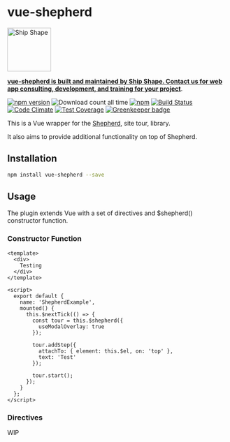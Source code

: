 # vue-shepherd

<a href="https://shipshape.io/"><img src="http://i.imgur.com/DWHQjA5.png" alt="Ship Shape" width="100" height="100"/></a>

**[vue-shepherd is built and maintained by Ship Shape. Contact us for web app consulting, development, and training for your project](https://shipshape.io/)**.

[![npm version](https://badge.fury.io/js/vue-shepherd.svg)](http://badge.fury.io/js/vue-shepherd)
![Download count all time](https://img.shields.io/npm/dt/vue-shepherd.svg)
[![npm](https://img.shields.io/npm/dm/vue-shepherd.svg)]()
[![Build Status](https://travis-ci.org/shipshapecode/vue-shepherd.svg)](https://travis-ci.org/shipshapecode/vue-shepherd)
[![Code Climate](https://codeclimate.com/github/shipshapecode/vue-shepherd/badges/gpa.svg)](https://codeclimate.com/github/shipshapecode/vue-shepherd)
[![Test Coverage](https://codeclimate.com/github/shipshapecode/vue-shepherd/badges/coverage.svg)](https://codeclimate.com/github/shipshapecode/vue-shepherd/coverage)
[![Greenkeeper badge](https://badges.greenkeeper.io/shipshapecode/vue-shepherd.svg)](https://greenkeeper.io/)

This is a Vue wrapper for the [Shepherd](https://github.com/shipshapecode/shepherd), site tour, library.

It also aims to provide additional functionality on top of Shepherd.


## Installation

```bash
npm install vue-shepherd --save
```

## Usage

The plugin extends Vue with a set of directives and $shepherd() constructor function.

### Constructor Function

```vue
<template>
  <div>
    Testing
  </div>
</template>

<script>
  export default {
    name: 'ShepherdExample',
    mounted() {
      this.$nextTick(() => {
        const tour = this.$shepherd({
          useModalOverlay: true
        });

        tour.addStep({
          attachTo: { element: this.$el, on: 'top' },
          text: 'Test'
        });

        tour.start();
      });
    }
  };
</script>
```

### Directives

WIP
